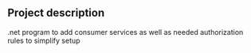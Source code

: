 ## Project description
.net program to add consumer services as well as needed authorization rules to simplify setup
